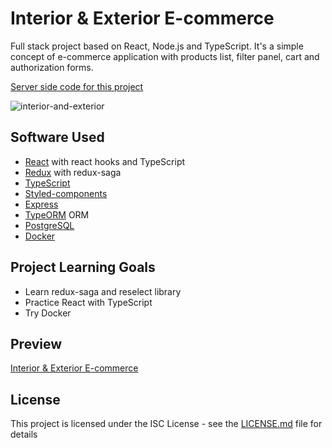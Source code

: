 # Interior & Exterior E-commerce

Full stack project based on React, Node.js and TypeScript. It's a simple concept of e-commerce application with products list, filter panel, cart and authorization forms.

[Server side code for this project](https://github.com/bartstc/interior-and-exterior-e-commerce-server)  

![interior-and-exterior](https://user-images.githubusercontent.com/42715741/64881061-16d57780-d65a-11e9-8b62-891410ea1037.png)

## Software Used

* [React](https://reactjs.org/) with react hooks and TypeScript
* [Redux](https://redux.js.org/) with redux-saga
* [TypeScript](https://www.typescriptlang.org/)
* [Styled-components](https://www.styled-components.com/)
* [Express](https://expressjs.com/)
* [TypeORM](https://typeorm.io/#/) ORM
* [PostgreSQL](https://www.postgresql.org/)
* [Docker](https://www.docker.com/)

## Project Learning Goals

* Learn redux-saga and reselect library
* Practice React with TypeScript
* Try Docker

## Preview

[Interior & Exterior E-commerce](https://boiling-hollows-06078.herokuapp.com/)

## License

This project is licensed under the ISC License - see the [LICENSE.md](LICENSE.md) file for details
